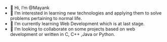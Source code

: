 - 👋 Hi, I’m @Mayank 
- 👀 I’m interested in learning new technologies and applying them to solve problems pertaining to normal life.
- 🌱 I’m currently learning Web Development which is at last stage.
- 💞️ I’m looking to collaborate on some projects based on web development or written in C, C++ ,Java or Python.

<!---
Mayank7603/Mayank7603 is a ✨ special ✨ repository because its `README.md` (this file) appears on your GitHub profile.
You can click the Preview link to take a look at your changes.
--->

